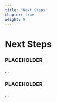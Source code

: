 ```yaml
---
title: "Next Steps"
chapter: true
weight: 9
---
```


# Next Steps


### PLACEHOLDER
...

### PLACEHOLDER
...
